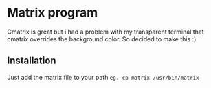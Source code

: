 # Matrix program

Cmatrix is great but i had a problem with my transparent terminal that cmatrix overrides the background color.
So decided to make this :)

## Installation

Just add the matrix file to your path 
`eg. cp matrix /usr/bin/matrix`

